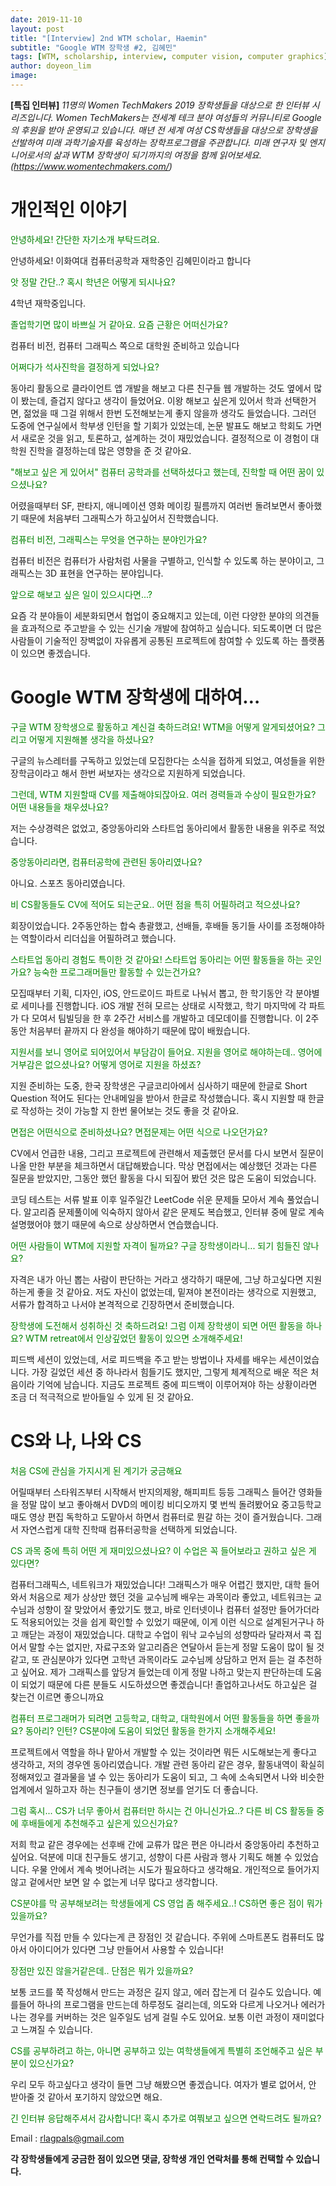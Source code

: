 ```yaml
---
date: 2019-11-10
layout: post
title: "[Interview] 2nd WTM scholar, Haemin"
subtitle: "Google WTM 장학생 #2, 김혜민"
tags: [WTM, scholarship, interview, computer vision, computer graphics]
author: doyeon_lim
image: 
---
```


**[특집 인터뷰]** *11명의 Women TechMakers 2019 장학생들을 대상으로 한 인터뷰 시리즈입니다. Women TechMakers는 전세계 테크 분야 여성들의 커뮤니티로 Google 의 후원을 받아 운영되고 있습니다. 매년 전 세계 여성 CS학생들을 대상으로 장학생을 선발하여 미래 과학기술자를 육성하는 장학프로그램을 주관합니다. 미래 연구자 및 엔지니어로서의 삶과 WTM 장학생이 되기까지의 여정을 함께 읽어보세요. (https://www.womentechmakers.com/)*



# 개인적인 이야기
<span style="color:green"> 안녕하세요! 간단한 자기소개 부탁드려요. </span>
    
안녕하세요! 이화여대 컴퓨터공학과 재학중인 김혜민이라고 합니다

<span style="color:green"> 앗 정말 간단..? 혹시 학년은 어떻게 되시나요? </span>
    
4학년 재학중입니다.

<span style="color:green"> 졸업학기면 많이 바쁘실 거 같아요. 요즘 근황은 어떠신가요? </span>
    
컴퓨터 비전, 컴퓨터 그래픽스 쪽으로 대학원 준비하고 있습니다

<span style="color:green"> 어쩌다가 석사진학을 결정하게 되었나요? </span>
    
동아리 활동으로 클라이언트 앱 개발을 해보고 다른 친구들 웹 개발하는 것도 옆에서 많이 봤는데,
즐겁지 않다고 생각이 들었어요. 이왕 해보고 싶은게 있어서 학과 선택한거면, 젊었을 때 그걸 위해서
한번 도전해보는게 좋지 않을까 생각도 들었습니다. 그러던 도중에 연구실에서 학부생 인턴을 할
기회가 있었는데, 논문 발표도 해보고 학회도 가면서 새로운 것을 읽고, 토론하고, 설계하는 것이
재밌었습니다. 결정적으로 이 경험이 대학원 진학을 결정하는데 많은 영향을 준 것 같아요.

<span style="color:green"> "해보고 싶은 게 있어서" 컴퓨터 공학과를 선택하셨다고 했는데, 진학할 때 어떤 꿈이 있으셨나요? </span>
    
어렸을때부터 SF, 판타지, 애니메이션 영화 메이킹 필름까지 여러번 돌려보면서 좋아했기 때문에
처음부터 그래픽스가 하고싶어서 진학했습니다.

<span style="color:green"> 컴퓨터 비전, 그래픽스는 무엇을 연구하는 분야인가요? </span>

컴퓨터 비전은 컴퓨터가 사람처럼 사물을 구별하고, 인식할 수 있도록 하는 분야이고, 그래픽스는 3D
표현을 연구하는 분야입니다.

<span style="color:green"> 앞으로 해보고 싶은 일이 있으시다면...? </span>
    
요즘 각 분야들이 세분화되면서 협업이 중요해지고 있는데, 이런 다양한 분야의 의견들을 효과적으로
주고받을 수 있는 신기술 개발에 참여하고 싶습니다. 되도록이면 더 많은 사람들이 기술적인 장벽없이
자유롭게 공통된 프로젝트에 참여할 수 있도록 하는 플랫폼이 있으면 좋겠습니다.


# Google WTM 장학생에 대하여…
<span style="color:green"> 구글 WTM 장학생으로 활동하고 계신걸 축하드려요! WTM을 어떻게 알게되셨어요? 그리고 어떻게
지원해볼 생각을 하셨나요? </span>
    
구글의 뉴스레터를 구독하고 있었는데 모집한다는 소식을 접하게 되었고, 여성들을 위한 장학금이라고
해서 한번 써보자는 생각으로 지원하게 되었습니다.

<span style="color:green"> 그런데, WTM 지원할때 CV를 제출해야되잖아요. 여러 경력들과 수상이 필요한가요? 어떤 내용들을
채우셨나요? </span>
    
저는 수상경력은 없었고, 중앙동아리와 스타트업 동아리에서 활동한 내용을 위주로 적었습니다.

<span style="color:green"> 중앙동아리라면, 컴퓨터공학에 관련된 동아리였나요? </span>
    
아니요. 스포츠 동아리였습니다.

<span style="color:green"> 비 CS활동들도 CV에 적어도 되는군요.. 어떤 점을 특히 어필하려고 적으셨나요? </span>

회장이었습니다. 2주동안하는 합숙 총괄했고, 선배들, 후배들 동기들 사이를 조정해야하는 역할이라서
리더십을 어필하려고 했습니다.

<span style="color:green"> 스타트업 동아리 경험도 특이한 것 같아요! 스타트업 동아리는 어떤 활동들을 하는 곳인가요? 능숙한
프로그래머들만 활동할 수 있는건가요? </span>
    
모집때부터 기획, 디자인, iOS, 안드로이드 파트로 나눠서 뽑고, 한 학기동안 각 분야별로 세미나를
진행합니다. iOS 개발 전혀 모르는 상태로 시작했고, 학기 마지막에 각 파트가 다 모여서 팀빌딩을 한 후
2주간 서비스를 개발하고 데모데이를 진행합니다. 이 2주동안 처음부터 끝까지 다 완성을 해야하기
때문에 많이 배웠습니다.

<span style="color:green"> 지원서를 보니 영어로 되어있어서 부담감이 들어요. 지원을 영어로 해야하는데.. 영어에 거부감은
없으셨나요? 어떻게 영어로 지원을 하셨죠? </span>
    
지원 준비하는 도중, 한국 장학생은 구글코리아에서 심사하기 때문에 한글로 Short Question 적어도
된다는 안내메일을 받아서 한글로 작성했습니다. 혹시 지원할 때 한글로 작성하는 것이 가능할 지 한번
물어보는 것도 좋을 것 같아요.

<span style="color:green"> 면접은 어떤식으로 준비하셨나요? 면접문제는 어떤 식으로 나오던가요? </span>
    
CV에서 언급한 내용, 그리고 프로젝트에 관련해서 제출했던 문서를 다시 보면서 질문이 나올 만한
부분을 체크하면서 대답해봤습니다. 막상 면접에서는 예상했던 것과는 다른 질문을 받았지만, 그동안
했던 활동을 다시 되짚어 봤던 것은 많은 도움이 되었습니다.


코딩 테스트는 서류 발표 이후 일주일간 LeetCode 쉬운 문제들 모아서 계속 풀었습니다. 알고리즘
문제풀이에 익숙하지 않아서 같은 문제도 복습했고, 인터뷰 중에 말로 계속 설명했어야 했기 때문에
속으로 상상하면서 연습했습니다.


<span style="color:green"> 어떤 사람들이 WTM에 지원할 자격이 될까요? 구글 장학생이라니... 되기 힘들진 않나요? </span>
    
자격은 내가 아닌 뽑는 사람이 판단하는 거라고 생각하기 때문에, 그냥 하고싶다면 지원하는게 좋을 것
같아요.
저도 자신이 없었는데, 밑져야 본전이라는 생각으로 지원했고, 서류가 합격하고 나서야 본격적으로
긴장하면서 준비했습니다.
    
<span style="color:green"> 장학생에 도전해서 성취하신 것 축하드려요! 그럼 이제 장학생이 되면 어떤 활동을 하나요? WTM
retreat에서 인상깊었던 활동이 있으면 소개해주세요! </span>
    
피드백 세션이 있었는데, 서로 피드백을 주고 받는 방법이나 자세를 배우는 세션이었습니다. 가장
길었던 세션 중 하나라서 힘들기도 했지만, 그렇게 체계적으로 배운 적은 처음이라 기억에 남습니다.
지금도 프로젝트 중에 피드백이 이루어져야 하는 상황이라면 조금 더 적극적으로 받아들일 수 있게 된
것 같아요.
    
    
# CS와 나, 나와 CS
<span style="color:green"> 처음 CS에 관심을 가지시게 된 계기가 궁금해요 </span>
    
어릴때부터 스타워즈부터 시작해서 반지의제왕, 해피피트 등등 그래픽스 들어간 영화들을 정말 많이
보고 좋아해서 DVD의 메이킹 비디오까지 몇 번씩 돌려봤어요 중고등학교때도 영상 편집 독학하고
도맡아서 하면서 컴퓨터로 뭔갈 하는 것이 즐거웠습니다. 그래서 자연스럽게 대학 진학때 컴퓨터공학을
선택하게 되었습니다.
    
<span style="color:green"> CS 과목 중에 특히 어떤 게 재미있으셨나요? 이 수업은 꼭 들어보라고 권하고 싶은 게 있다면? </span>
    
컴퓨터그래픽스, 네트워크가 재밌었습니다! 그래픽스가 매우 어렵긴 했지만, 대학 들어와서 처음으로
제가 상상만 했던 것을 교수님께 배우는 과목이라 좋았고, 네트워크는 교수님과 성향이 잘 맞았어서
좋았기도 했고, 바로 인터넷이나 컴퓨터 설정만 들어가더라도 적용되어있는 것을 쉽게 확인할 수
있었기 때문에, 이게 이런 식으로 설계된거구나 하고 깨닫는 과정이 재밌었습니다.
대학교 수업이 워낙 교수님의 성향따라 달라져서 콕 집어서 말할 수는 없지만, 자료구조와 알고리즘은
연달아서 듣는게 정말 도움이 많이 될 것 같고, 또 관심분야가 있다면 고학년 과목이라도 교수님께
상담하고 먼저 듣는 걸 추천하고 싶어요. 제가 그래픽스를 앞당겨 들었는데 이게 정말 나하고 맞는지
판단하는데 도움이 되었기 때문에 다른 분들도 시도하셨으면 좋겠습니다! 졸업하고나서도 하고싶은 걸
찾는건 이르면 좋으니까요
    
<span style="color:green"> 컴퓨터 프로그래머가 되려면 고등학교, 대학교, 대학원에서 어떤 활동들을 하면 좋을까요? 동아리?
인턴? CS분야에 도움이 되었던 활동을 한가지 소개해주세요! </span>
    
프로젝트에서 역할을 하나 맡아서 개발할 수 있는 것이라면 뭐든 시도해보는게 좋다고 생각하고, 저의
경우엔 동아리였습니다. 개발 관련 동아리 같은 경우, 활동내역이 확실히 정해져있고 결과물을 낼 수
있는 동아리가 도움이 되고, 그 속에 소속되면서 나와 비슷한 업계에서 일하고자 하는 친구들이 생기면
정보를 얻기도 더 좋습니다.
    
<span style="color:green"> 그럼 혹시... CS가 너무 좋아서 컴퓨터만 하시는 건 아니신가요..? 다른 비 CS 활동들 중에
후배들에게 추천해주고 싶은게 있으신가요? </span>
    
저희 학교 같은 경우에는 선후배 간에 교류가 많은 편은 아니라서 중앙동아리 추천하고 싶어요. 덕분에
미대 친구들도 생기고, 성향이 다른 사람과 행사 기획도 해볼 수 있었습니다. 우물 안에서 계속
벗어나려는 시도가 필요하다고 생각해요. 개인적으로 들어가지 않고 겉에서만 보면 알 수 없는게 너무
많다고 생각합니다.
    
<span style="color:green"> CS분야를 막 공부해보려는 학생들에게 CS 영업 좀 해주세요..! CS하면 좋은 점이 뭐가 있을까요? </span>

무언가를 직접 만들 수 있다는게 큰 장점인 것 같습니다. 주위에 스마트폰도 컴퓨터도 많아서
아이디어가 있다면 그냥 만들어서 사용할 수 있습니다!
    
<span style="color:green"> 장점만 있진 않을거같은데.. 단점은 뭐가 있을까요? </span>
    
보통 코드를 쭉 작성해서 만드는 과정은 길지 않고, 에러 잡는게 더 길수도 있습니다. 예를들어 하나의
프로그램을 만드는데 하루정도 걸리는데, 의도와 다르게 나오거나 에러가 나는 경우를 커버하는 것은
일주일도 넘게 걸릴 수도 있어요. 보통 이런 과정이 재미없다고 느껴질 수 있습니다.
    
<span style="color:green"> CS를 공부하려고 하는, 아니면 공부하고 있는 여학생들에게 특별히 조언해주고 싶은 부분이
있으신가요? </span>
    
우리 모두 하고싶다고 생각이 들면 그냥 해봤으면 좋겠습니다. 여자가 별로 없어서, 안 받아줄 것 같아서
포기하지 않았으면 해요.
    
<span style="color:green"> 긴 인터뷰 응답해주셔서 감사합니다! 혹시 추가로 여쭤보고 싶으면 연락드려도 될까요? </span>


Email : rlagpals@gmail.com


**각 장학생들에게 궁금한 점이 있으면 댓글, 장학생 개인 연락처를 통해 컨택할 수 있습니다.**
